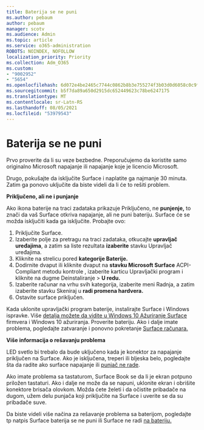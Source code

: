 ```yaml
---
title: Baterija se ne puni
ms.author: pebaum
author: pebaum
manager: scotv
ms.audience: Admin
ms.topic: article
ms.service: o365-administration
ROBOTS: NOINDEX, NOFOLLOW
localization_priority: Priority
ms.collection: Adm_O365
ms.custom:
- "9002952"
- "5654"
ms.openlocfilehash: 6d072e4be2465c7744c0862b8b3e755274f3b03d0d6058c0c9f7bf23bef8abbd
ms.sourcegitcommit: b5f7da89a650d2915dc652449623c78be6247175
ms.translationtype: MT
ms.contentlocale: sr-Latn-RS
ms.lasthandoff: 08/05/2021
ms.locfileid: "53979543"
---
```

# <a name="battery-wont-charge"></a>Baterija se ne puni

Prvo proverite da li su veze bezbedne. Preporučujemo da koristite samo originalno Microsoft napajanje ili napajanje koje je licencio Microsoft.

Drugo, pokušajte da isključite Surface i naplatite ga najmanje 30 minuta. Zatim ga ponovo uključite da biste videli da li će to rešiti problem.

**Priključeno, ali ne i punjanje**

Ako ikona baterije na traci zadataka prikazuje Priključeno, ne **punjenje,** to znači da vaš Surface otkriva napajanje, ali ne puni bateriju. Surface će se možda isključiti kada ga isključite. Probajte ovo:

1. Priključite Surface.
2. Izaberite polje za pretragu na traci zadataka, otkucajte **upravljač uređajima**, a zatim sa liste rezultata **izaberite** stavku Upravljač uređajima.
3. Kliknite na strelicu pored **kategorije Baterije.**
4. Dodirnite dvaput ili kliknite dvaput na **stavku Microsoft Surface**  ACPI-Compliant metodu kontrole , izaberite karticu Upravljački program i kliknite na dugme Deinstaliranje > **U redu.**
5. Izaberite računar na vrhu svih kategorija,  izaberite meni Radnja, a zatim izaberite stavku Skeniraj u **radi promena hardvera.**
6. Ostavite surface priključen.

Kada uklonite upravljački program baterije, instalirajte Surface i Windows ispravke. Više [detalja možete da vidite u Windows 10 Ažuriranje Surface](https://support.microsoft.com/help/4023505) firmvera i Windows 10 ažuriranja. Proverite bateriju. Ako i dalje imate problema, pogledajte zatvaranje i ponovno pokretanje [Surface računara.](https://support.microsoft.com/help/4036280/surface-force-a-shut-down-and-restart-your-surface)

**Više informacija o rešavanju problema**

LED svetlo bi trebalo da bude uključeno kada je konektor za napajanje priključen na Surface. Ako je isključena, treperi ili bljeska belo, pogledajte šta da radite ako surface napajanje ili [punjač ne rade](https://support.microsoft.com/help/4484763/surface-fix-issues-with-your-power-supply). 

Ako imate problema sa tastaturom, Surface Book se da li je ekran potpuno priložen tastaturi. Ako i dalje ne može da se napuni, uklonite ekran i obrišite konektore brisača olovkom. Možda ćete želeti i da očistite pribadače na dugom, užem delu punjača koji priključite na Surface i uverite se da su pribadače suve.

Da biste videli više načina za rešavanje problema sa baterijom, pogledajte tp natpis Surface baterija se ne puni ili Surface ne radi [na bateriju.](https://support.microsoft.com/help/4023536/surface-surface-battery-wont-charge)
